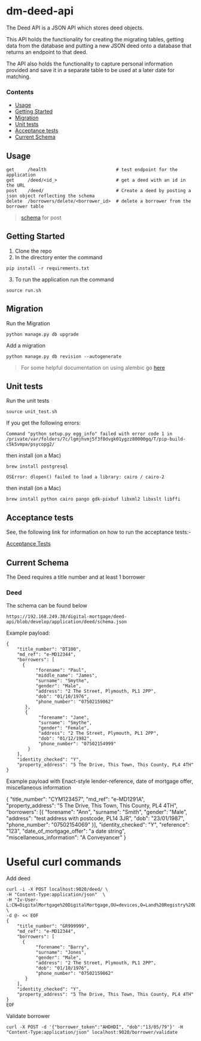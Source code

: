 # dm-deed-api

The Deed API is a JSON API which stores deed objects.

This API holds the functionality for creating the migrating tables, getting data
from the database and putting a new JSON deed onto a database that returns an endpoint to that deed.

The API also holds the functionality to capture personal information provided and save it in a
separate table to be used at a later date for matching.

### Contents

- [Usage](#usage)
- [Getting Started](#getting-started)
- [Migration](#migration)
- [Unit tests](#unit-tests)
- [Acceptance tests](#acceptance-tests)
- [Current Schema](#current-schema)

## Usage
```
get     /health                          # test endpoint for the application
get     /deed/<id_>                      # get a deed with an id in the URL
post    /deed/                           # Create a deed by posting a json object reflecting the schema
delete  /borrowers/delete/<borrower_id>  # delete a borrower from the borrower table

```
> [schema](#current-schema) for post

## Getting Started
1. Clone the repo
2. In the directory enter the command
```
pip install -r requirements.txt
```
3. To run the application run the command
```
source run.sh
```

## Migration

Run the Migration
```
python manage.py db upgrade
```

Add a migration

```
python manage.py db revision --autogenerate
```

> For some helpful documentation on using alembic go [here](alembic.md)

## Unit tests

Run the unit tests

```
source unit_test.sh
```
If you get the following errors:
```
Command "python setup.py egg_info" failed with error code 1 in /private/var/folders/7c/lgmjhvmj5f3f0dvgk01ygzz80000gq/T/pip-build-c5k5vmpa/psycopg2/
```
then install (on a Mac)
```
brew install postgresql
```

```
OSError: dlopen() failed to load a library: cairo / cairo-2
```
then install (on a Mac)
```
brew install python cairo pango gdk-pixbuf libxml2 libxslt libffi
```

## Acceptance tests

See, the following link for information on how to run the acceptance tests:-

[Acceptance Tests](https://192.168.249.38/digital-mortgage/acceptance-tests)

## Current Schema

The Deed requires a title number and at least 1 borrower

### Deed
The schema can be found below
```
https://192.168.249.38/digital-mortgage/deed-api/blob/develop/application/deed/schema.json
```
Example payload:
```
{
    "title_number": "DT100",
    "md_ref": "e-MD12344",
    "borrowers": [
      {
           "forename": "Paul",
           "middle_name": "James",
           "surname": "Smythe",
           "gender": "Male",
           "address": "2 The Street, Plymouth, PL1 2PP",
           "dob": "01/10/1976",
           "phone_number": "07502159062"
       },
       {
            "forename": "Jane",
            "surname": "Smythe",
            "gender": "Female",
            "address": "2 The Street, Plymouth, PL1 2PP",
            "dob": "01/12/1982",
            "phone_number": "07502154999"
        }
    ],
    "identity_checked": "Y",
    "property_address": "5 The Drive, This Town, This County, PL4 4TH"
}
```

Example payload with Enact-style lender-reference, date of mortgage offer, miscellaneous information

{
	"title_number": "CYM123457",
	"md_ref": "e-MD1291A",
	"property_address": "5 The Drive, This Town, This County, PL4 4TH",
	"borrowers": [{
		"forename": "Ann",
		"surname": "Smith",
		"gender": "Male",
		"address": "test address with postcode, PL14 3JR",
		"dob": "23/01/1987",
		"phone_number": "07502154069"
	}],
	"identity_checked": "Y",
	"reference": "123",
	"date_of_mortgage_offer": "a date string",
	"miscellaneous_information": "A Conveyancer"
}


# Useful curl commands

Add deed

```
curl -i -X POST localhost:9020/deed/ \
-H "Content-Type:application/json"  \
-H "Iv-User-L:CN=DigitalMortgage%20DigitalMortgage,OU=devices,O=Land%20Registry%20Devices,O=1359.2.1,C=gb"  \
-d @- << EOF
{
    "title_number": "GR999999",
    "md_ref": "e-MD12344",
    "borrowers": [
      {
           "forename": "Barry",
           "surname": "Jones",
           "gender": "Male",
           "address": "2 The Street, Plymouth, PL1 2PP",
           "dob": "01/10/1976",
           "phone_number": "07502159062"
       }
    ],
    "identity_checked": "Y",
    "property_address": "5 The Drive, This Town, This County, PL4 4TH"
}
EOF
```

Validate borrower

```
curl -X POST -d '{"borrower_token":"AHDHDI", "dob":"13/05/79"}' -H "Content-Type:application/json" localhost:9020/borrower/validate
```
